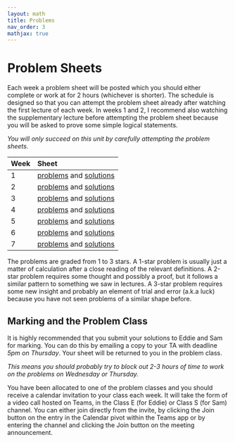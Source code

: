 ```yaml
---
layout: math
title: Problems
nav_order: 3
mathjax: true
---
```


# Problem Sheets

Each week a problem sheet will be posted which you should either complete or work at for 2 hours (whichever is shorter).  The schedule is designed so that you can attempt the problem sheet already after watching the first lecture of each week.  In weeks 1 and 2, I recommend also watching the supplementary lecture before attempting the problem sheet because you will be asked to prove some simple logical statements.

*You will only succeed on this unit by carefully attempting the problem sheets.*

| Week | Sheet |
|:-----|:------|
| 1    | [problems](https://uob.sharepoint.com/teams/grp-COMS30040/Shared%20Documents/General/Problems/week1.pdf) and [solutions](https://uob.sharepoint.com/teams/grp-COMS30040/Shared%20Documents/General/Solutions/week1.pdf) |
| 2    | [problems](https://uob.sharepoint.com/teams/grp-COMS30040/Shared%20Documents/General/Problems/week2.pdf) and [solutions](https://uob.sharepoint.com/teams/grp-COMS30040/Shared%20Documents/General/Solutions/week2.pdf) |
| 3    | [problems](https://uob.sharepoint.com/teams/grp-COMS30040/Shared%20Documents/General/Problems/week3.pdf) and [solutions](https://uob.sharepoint.com/teams/grp-COMS30040/Shared%20Documents/General/Solutions/week3.pdf) |
| 4    | [problems](https://uob.sharepoint.com/teams/grp-COMS30040/Shared%20Documents/General/Problems/week4.pdf) and [solutions](https://uob.sharepoint.com/teams/grp-COMS30040/Shared%20Documents/General/Solutions/week4.pdf) |
| 5    | [problems](https://uob.sharepoint.com/teams/grp-COMS30040/Shared%20Documents/General/Problems/week5.pdf) and [solutions](https://uob.sharepoint.com/teams/grp-COMS30040/Shared%20Documents/General/Solutions/week5.pdf) |
| 6    | [problems](https://uob.sharepoint.com/teams/grp-COMS30040/Shared%20Documents/General/Problems/week6.pdf) and [solutions](https://uob.sharepoint.com/teams/grp-COMS30040/Shared%20Documents/General/Solutions/week6.pdf) |
| 7    | [problems](https://uob.sharepoint.com/teams/grp-COMS30040/Shared%20Documents/General/Problems/week7.pdf) and [solutions](https://uob.sharepoint.com/teams/grp-COMS30040/Shared%20Documents/General/Solutions/week7.pdf) |

The problems are graded from 1 to 3 stars.  A 1-star problem is usually just a matter of calculation after a close reading of the relevant definitions.  A 2-star problem requires some thought and possibly a proof, but it follows a similar pattern to something we saw in lectures.  A 3-star problem requires some new insight and probably an element of trial and error (a.k.a luck) because you have not seen problems of a similar shape before.

## Marking and the Problem Class

It is highly recommended that you submit your solutions to Eddie and Sam for marking.  You can do this by emailing a copy to your TA with deadline *5pm on Thursday*.  Your sheet will be returned to you in the problem class.

*This means you should probably try to block out 2-3 hours of time to work on the problems on Wednesday or Thursday.*

You have been allocated to one of the problem classes and you should receive a calendar invitation to your class each week.  It will take the form of a video call hosted on Teams, in the Class E (for Eddie) or Class S (for Sam) channel.  You can either join directly from the invite, by clicking the Join button on the entry in the Calendar pivot within the Teams app or by entering the channel and clicking the Join button on the meeting announcement.
